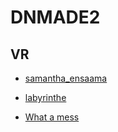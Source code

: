 # DNMADE2

## VR
* [samantha_ensaama](demoVR_textures.html)

* [labyrinthe](labyrinthe.html)

* [What a mess](mess.html)

